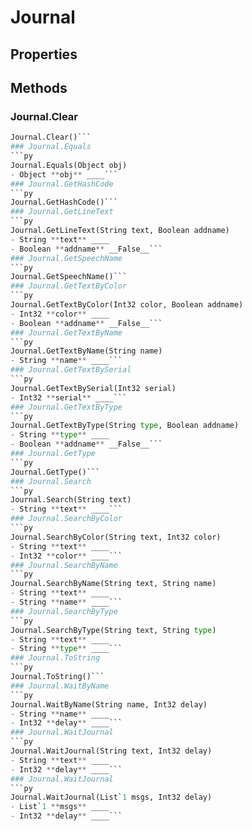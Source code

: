 # Journal    

## Properties  
 
## Methods  
### Journal.Clear
```py
Journal.Clear()```
### Journal.Equals
```py
Journal.Equals(Object obj)
- Object **obj** ____```
### Journal.GetHashCode
```py
Journal.GetHashCode()```
### Journal.GetLineText
```py
Journal.GetLineText(String text, Boolean addname)
- String **text** ____
- Boolean **addname** __False__```
### Journal.GetSpeechName
```py
Journal.GetSpeechName()```
### Journal.GetTextByColor
```py
Journal.GetTextByColor(Int32 color, Boolean addname)
- Int32 **color** ____
- Boolean **addname** __False__```
### Journal.GetTextByName
```py
Journal.GetTextByName(String name)
- String **name** ____```
### Journal.GetTextBySerial
```py
Journal.GetTextBySerial(Int32 serial)
- Int32 **serial** ____```
### Journal.GetTextByType
```py
Journal.GetTextByType(String type, Boolean addname)
- String **type** ____
- Boolean **addname** __False__```
### Journal.GetType
```py
Journal.GetType()```
### Journal.Search
```py
Journal.Search(String text)
- String **text** ____```
### Journal.SearchByColor
```py
Journal.SearchByColor(String text, Int32 color)
- String **text** ____
- Int32 **color** ____```
### Journal.SearchByName
```py
Journal.SearchByName(String text, String name)
- String **text** ____
- String **name** ____```
### Journal.SearchByType
```py
Journal.SearchByType(String text, String type)
- String **text** ____
- String **type** ____```
### Journal.ToString
```py
Journal.ToString()```
### Journal.WaitByName
```py
Journal.WaitByName(String name, Int32 delay)
- String **name** ____
- Int32 **delay** ____```
### Journal.WaitJournal
```py
Journal.WaitJournal(String text, Int32 delay)
- String **text** ____
- Int32 **delay** ____```
### Journal.WaitJournal
```py
Journal.WaitJournal(List`1 msgs, Int32 delay)
- List`1 **msgs** ____
- Int32 **delay** ____```